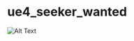 # ue4_seeker_wanted
![Alt Text](https://github.com/riperjack/ue4_seeker_wanted/raw/master/Docs/demo.gif)